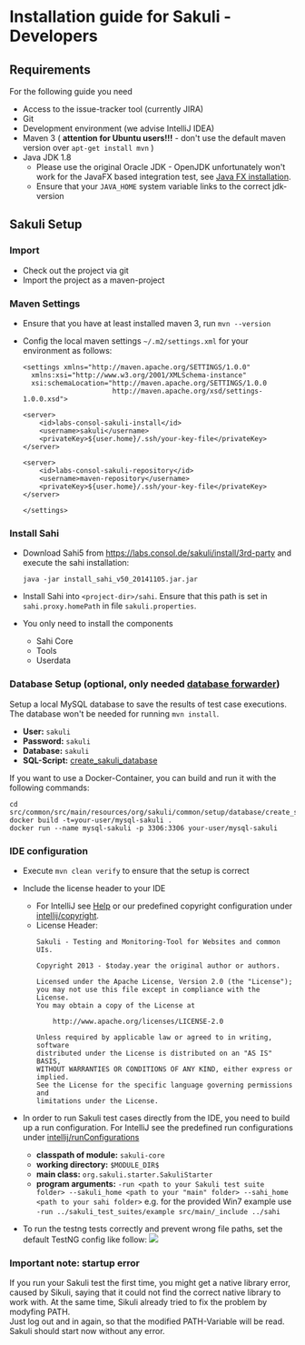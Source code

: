 # Installation guide for Sakuli - Developers

## Requirements
For the following guide you need

* Access to the issue-tracker tool (currently JIRA)
* Git
* Development environment (we advise IntelliJ IDEA)
* Maven 3 ( __attention for Ubuntu users!!!__ - don't use the default maven version over `apt-get install mvn` )
* Java JDK 1.8
  * Please use the original Oracle JDK - OpenJDK unfortunately won't work for the JavaFX based integration test, see [Java FX installation](java_fx_installation).
  * Ensure that your `JAVA_HOME` system variable links to the correct jdk-version


## Sakuli Setup
### Import
* Check out the project via git
* Import the project as a maven-project

### Maven Settings
* Ensure that you have at least installed maven 3, run `mvn --version`
* Config the local maven settings `~/.m2/settings.xml` for your environment as follows:

     ```
     <settings xmlns="http://maven.apache.org/SETTINGS/1.0.0"
       xmlns:xsi="http://www.w3.org/2001/XMLSchema-instance"
       xsi:schemaLocation="http://maven.apache.org/SETTINGS/1.0.0
                           http://maven.apache.org/xsd/settings-1.0.0.xsd">

     <server>
         <id>labs-consol-sakuli-install</id>
         <username>sakuli</username>
         <privateKey>${user.home}/.ssh/your-key-file</privateKey>
     </server>

     <server>
         <id>labs-consol-sakuli-repository</id>
         <username>maven-repository</username>
         <privateKey>${user.home}/.ssh/your-key-file</privateKey>
     </server>

     </settings>

     ```

### Install Sahi
* Download Sahi5 from https://labs.consol.de/sakuli/install/3rd-party and execute the sahi installation:

    ```
    java -jar install_sahi_v50_20141105.jar.jar
    ```

* Install Sahi into `<project-dir>/sahi`. Ensure that this path is set in `sahi.proxy.homePath` in file `sakuli.properties`.

* You only need to install the components
	* Sahi Core
	* Tools
	* Userdata

### Database Setup (optional, only needed [database forwarder](../../docs/forwarder-database.md))
Setup a local MySQL database to save the results of test case executions. The database won't be needed for running `mvn install`.

* __User:__ `sakuli`
* __Password:__ `sakuli`
* __Database:__ `sakuli`
* __SQL-Script:__ [create_sakuli_database](../../src/common/src/main/resources/org/sakuli/common/setup/database/create_sakuli_database.sql)

If you want to use a Docker-Container, you can build and run it with the following commands:

    cd src/common/src/main/resources/org/sakuli/common/setup/database/create_sakuli_database
    docker build -t=your-user/mysql-sakuli .
    docker run --name mysql-sakuli -p 3306:3306 your-user/mysql-sakuli

### IDE configuration

* Execute `mvn clean verify` to ensure that the setup is correct
* Include the license header to your IDE
  * For IntelliJ see [Help](http://www.jetbrains.com/idea/webhelp/generating-and-updating-copyright-notice.html) or our predefined copyright configuration under [intellij/copyright](intellij/copyright).
  * License Header:
    ```
    Sakuli - Testing and Monitoring-Tool for Websites and common UIs.

    Copyright 2013 - $today.year the original author or authors.

    Licensed under the Apache License, Version 2.0 (the "License");
    you may not use this file except in compliance with the License.
    You may obtain a copy of the License at

        http://www.apache.org/licenses/LICENSE-2.0

    Unless required by applicable law or agreed to in writing, software
    distributed under the License is distributed on an "AS IS" BASIS,
    WITHOUT WARRANTIES OR CONDITIONS OF ANY KIND, either express or implied.
    See the License for the specific language governing permissions and
    limitations under the License.
    ```
* In order to run Sakuli test cases directly from the IDE, you need to build up a run configuration. For IntelliJ see the predefined run configurations under [intellij/runConfigurations](intellij/runConfigurations)
  * __classpath of module:__ `sakuli-core`
  * __working directory:__ `$MODULE_DIR$`
  * __main class:__ `org.sakuli.starter.SakuliStarter`
  * __program arguments:__
    ```-run <path to your Sakuli test suite folder> --sakuli_home <path to your "main" folder> --sahi_home <path to your sahi folder>```
    e.g. for the provided Win7 example use `-run ../sakuli_test_suites/example src/main/_include ../sahi`

* To run the testng tests correctly and prevent wrong file paths, set the default TestNG config like follow:
  ![](../images/intellij_testng_run_config.png)

### Important note: startup error
If you run your Sakuli test the first time, you might get a native library error, caused by Sikuli, saying that it could not find the correct native library to work with. At the same time, Sikuli already tried to fix the problem by modyfing PATH.  
Just log out and in again, so that the modified PATH-Variable will be read. Sakuli should start now without any error.
